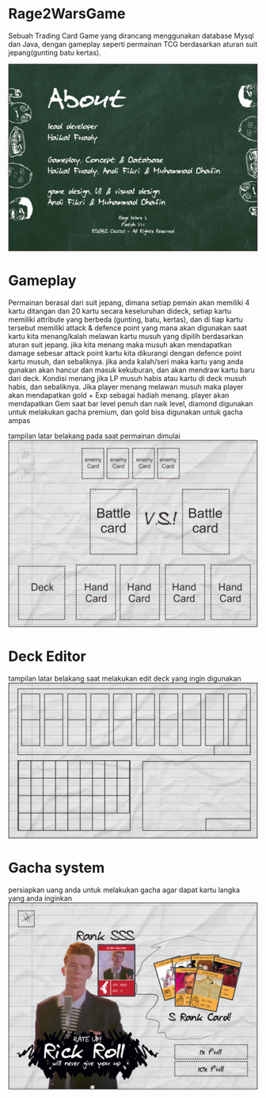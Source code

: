 # Rage2WarsGame
Sebuah Trading Card Game yang dirancang menggunakan database Mysql dan Java, dengan gameplay seperti permainan TCG berdasarkan aturan suit jepang(gunting batu kertas).

![logo app](https://github.com/haikaru2001/Rage2WarsGame/blob/ca2e64fbccf93a08e36baf63c6e86586e08b64e3/src/IMGSrc/About.png)

# Gameplay
Permainan berasal dari suit jepang, dimana setiap pemain akan memiliki 4 kartu ditangan dan 20 kartu secara keseluruhan dideck, setiap kartu memiliki attribute yang berbeda (gunting, batu, kertas), dan di tiap kartu tersebut memiliki attack & defence point yang mana akan digunakan saat kartu kita menang/kalah melawan kartu musuh yang dipilih berdasarkan aturan suit jepang. jika kita menang maka musuh akan mendapatkan damage sebesar attack point kartu kita dikurangi dengan defence point kartu musuh, dan sebaliknya. jika anda kalah/seri maka kartu yang anda gunakan akan hancur dan masuk kekuburan, dan akan mendraw kartu baru dari deck.
Kondisi menang jika LP musuh habis atau kartu di deck musuh habis, dan sebaliknya.
Jika player menang melawan musuh maka player akan mendapatkan gold + Exp sebagai hadiah menang.
player akan mendapatkan Gem saat bar level penuh dan naik level, diamond digunakan untuk melakukan gacha premium, dan gold bisa digunakan untuk gacha ampas

tampilan latar belakang pada saat permainan dimulai
![logo app](https://github.com/haikaru2001/Rage2WarsGame/blob/ca2e64fbccf93a08e36baf63c6e86586e08b64e3/src/IMGSrc/gameplay.png)

# Deck Editor
tampilan latar belakang saat melakukan edit deck yang ingin digunakan
![logo app](https://github.com/haikaru2001/Rage2WarsGame/blob/ca2e64fbccf93a08e36baf63c6e86586e08b64e3/src/IMGSrc/inventory.png)

# Gacha system
persiapkan uang anda untuk melakukan gacha agar dapat kartu langka yang anda inginkan
![logo app](https://github.com/haikaru2001/Rage2WarsGame/blob/ca2e64fbccf93a08e36baf63c6e86586e08b64e3/src/IMGSrc/ggg.png)
